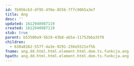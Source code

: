 ```yaml
---
id: fb956cb3-df95-4f6e-8556-7f7c9065a3e7
title: Ang
desc: ''
updated: 1612940987119
created: 1612940987119
stub: true
parent: b53500a9-5b19-43b8-ab5a-11752b6a35f0
children:
  - 630a8162-557f-4a3e-9291-256e5521ef5b
fname: ang.dd.html.html.element.html.dom.ts.funkcja.ang
hpath: ang.dd.html.html.element.html.dom.ts.funkcja.ang
---
```



